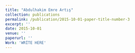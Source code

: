 ```yaml
---
title: "Abdulhakim Emre Artış"
collection: publications
permalink: /publication/2015-10-01-paper-title-number-3
excerpt: ''
date: 2015-10-01
venue: ''
paperurl: ''
Work: 'WRİTE HERE'
---
```



